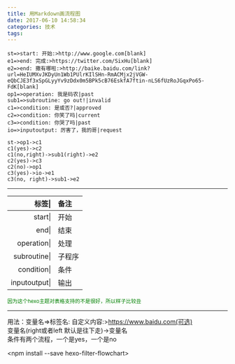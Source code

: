 ```yaml
---
title: 用Markdown画流程图
date: 2017-06-10 14:58:34
categories: 技术
tags:
---
```


```flow
st=>start: 开始:>http://www.google.com[blank]
e1=>end: 完成:>https://twitter.com/SixHu[blank]
e2=>end: 撒有哪啦:>http://baike.baidu.com/link?url=HeIUMXvJKDyUn1Wb1PUlrKIlSHn-RmACMjx2jVGW-eQbCJE3f3xSpGLyyYv9zDdx0m5BPk5cB76EskfA7ftin-nLS6fUzRoJGqxPo65-FdK[blank]
op1=>operation: 我是码农|past
sub1=>subroutine: go out!|invalid
c1=>condition: 是或否?|approved
c2=>condition: 你笑了吗|current
c3=>condition: 你哭了吗|past
io=>inputoutput: 厉害了，我的哥|request

st->op1->c1
c1(yes)->c2
c1(no,right)->sub1(right)->e2
c2(yes)->c3
c2(no)->op1
c3(yes)->io->e1
c3(no, right)->sub1->e2
```

***

 标签&#124;            | 备注  
 -:        | :- 
start&#124;          |  开始 
end&#124;            |  结束 
operation&#124;      | 处理  
subroutine&#124;     |子程序  
condition&#124;      |  条件  
inputoutput&#124;    |   输出 

<font color=green ><small>因为这个hexo主题对表格支持的不是很好，所以样子比较丑</small> </font>

---
用法：变量名=>标签名: 自定义内容:>https://www.baidu.com(可选)  
变量名(right或者left 默认是往下走)->变量名  
条件有两个流程，一个是yes，一个是no

<npm install --save hexo-filter-flowchart>
